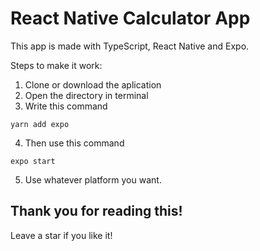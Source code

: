 # React Native Calculator App

This app is made with TypeScript, React Native and Expo.

Steps to make it work:

1. Clone or download the aplication
2. Open the directory in terminal
3. Write this command
```
yarn add expo
```
4. Then use this command
```
expo start
```
5. Use whatever platform you want.


## Thank you for reading this!

Leave a star if you like it!

